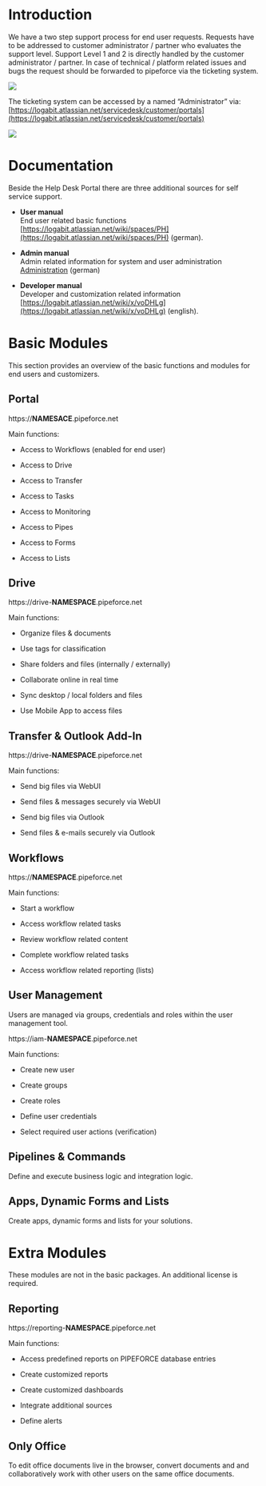 # Introduction

We have a two step support process for end user requests. Requests have to be addressed to customer administrator / partner who evaluates the support level. Support Level 1 and 2 is directly handled by the customer administrator / partner. In case of technical / platform related issues and bugs the request should be forwarded to pipeforce via the ticketing system.

![](https://logabit.atlassian.net/wiki/download/attachments/2151284747/Bildschirmfoto%202020-09-29%20um%2018.31.14.png?api=v2)

The ticketing system can be accessed by a named “Administrator” via: [https://logabit.atlassian.net/servicedesk/customer/portals](https://logabit.atlassian.net/servicedesk/customer/portals)

![](https://logabit.atlassian.net/wiki/download/attachments/2151284747/Bildschirmfoto%202020-09-29%20um%2018.39.13.png?api=v2)

# Documentation

Beside the Help Desk Portal there are three additional sources for self service support.

*   **User manual**  
    End user related basic functions [https://logabit.atlassian.net/wiki/spaces/PH](https://logabit.atlassian.net/wiki/spaces/PH) (german).
    
*   **Admin manual**  
    Admin related information for system and user administration [Administration](https://logabit.atlassian.net/wiki/spaces/PH/pages/943783955/Administration) (german)
    
*   **Developer manual**  
    Developer and customization related information [https://logabit.atlassian.net/wiki/x/voDHLg](https://logabit.atlassian.net/wiki/x/voDHLg) (english).
    

# Basic Modules

This section provides an overview of the basic functions and modules for end users and customizers.

## Portal

https://**NAMESACE**.pipeforce.net

Main functions:

*   Access to Workflows (enabled for end user)
    
*   Access to Drive
    
*   Access to Transfer
    
*   Access to Tasks
    
*   Access to Monitoring
    
*   Access to Pipes
    
*   Access to Forms
    
*   Access to Lists
    

## Drive

https://drive-**NAMESPACE**.pipeforce.net

Main functions:

*   Organize files & documents
    
*   Use tags for classification
    
*   Share folders and files (internally / externally)
    
*   Collaborate online in real time
    
*   Sync desktop / local folders and files
    
*   Use Mobile App to access files
    

## Transfer & Outlook Add-In

https://drive-**NAMESPACE**.pipeforce.net

Main functions:

*   Send big files via WebUI
    
*   Send files & messages securely via WebUI
    
*   Send big files via Outlook
    
*   Send files & e-mails securely via Outlook
    

## Workflows

https://**NAMESPACE**.pipeforce.net

Main functions:

*   Start a workflow
    
*   Access workflow related tasks
    
*   Review workflow related content
    
*   Complete workflow related tasks
    
*   Access workflow related reporting (lists)
    

## User Management

Users are managed via groups, credentials and roles within the user management tool.

https://iam-**NAMESPACE**.pipeforce.net

Main functions:

*   Create new user
    
*   Create groups
    
*   Create roles
    
*   Define user credentials
    
*   Select required user actions (verification)
    

## Pipelines & Commands

Define and execute business logic and integration logic.

## Apps, Dynamic Forms and Lists

Create apps, dynamic forms and lists for your solutions.

# Extra Modules

These modules are not in the basic packages. An additional license is required.

## Reporting

https://reporting-**NAMESPACE**.pipeforce.net

Main functions:

*   Access predefined reports on PIPEFORCE database entries
    
*   Create customized reports
    
*   Create customized dashboards
    
*   Integrate additional sources
    
*   Define alerts
    

## Only Office

To edit office documents live in the browser, convert documents and and collaboratively work with other users on the same office documents.
